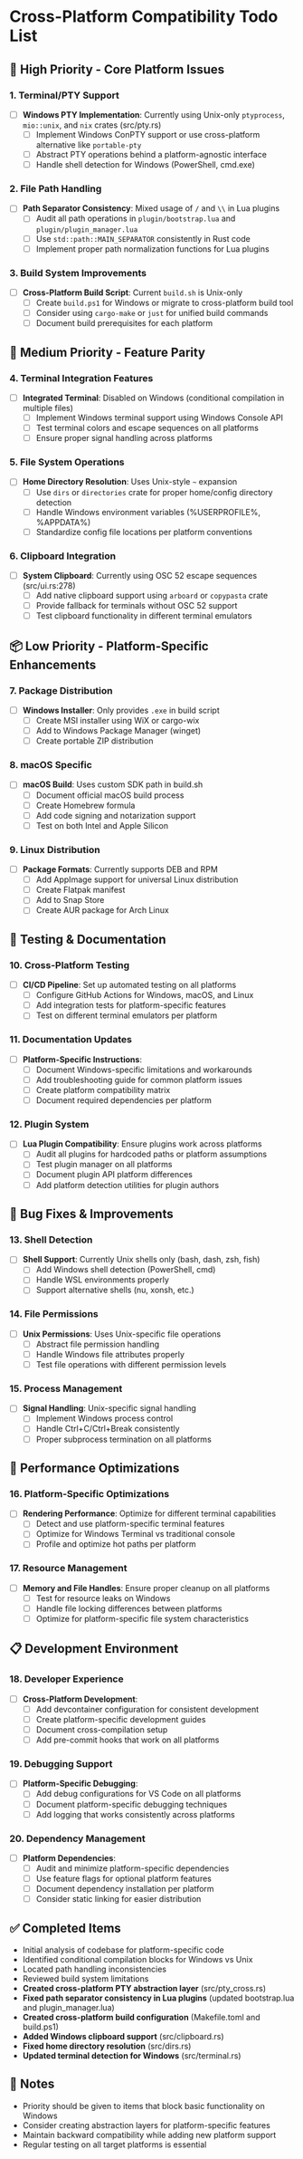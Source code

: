 # Cross-Platform Compatibility Todo List

## 🎯 High Priority - Core Platform Issues

### 1. Terminal/PTY Support
- [ ] **Windows PTY Implementation**: Currently using Unix-only `ptyprocess`, `mio::unix`, and `nix` crates (src/pty.rs)
  - [ ] Implement Windows ConPTY support or use cross-platform alternative like `portable-pty`
  - [ ] Abstract PTY operations behind a platform-agnostic interface
  - [ ] Handle shell detection for Windows (PowerShell, cmd.exe)
  
### 2. File Path Handling
- [ ] **Path Separator Consistency**: Mixed usage of `/` and `\\` in Lua plugins
  - [ ] Audit all path operations in `plugin/bootstrap.lua` and `plugin/plugin_manager.lua`
  - [ ] Use `std::path::MAIN_SEPARATOR` consistently in Rust code
  - [ ] Implement proper path normalization functions for Lua plugins
  
### 3. Build System Improvements
- [ ] **Cross-Platform Build Script**: Current `build.sh` is Unix-only
  - [ ] Create `build.ps1` for Windows or migrate to cross-platform build tool
  - [ ] Consider using `cargo-make` or `just` for unified build commands
  - [ ] Document build prerequisites for each platform
  
## 🔧 Medium Priority - Feature Parity

### 4. Terminal Integration Features
- [ ] **Integrated Terminal**: Disabled on Windows (conditional compilation in multiple files)
  - [ ] Implement Windows terminal support using Windows Console API
  - [ ] Test terminal colors and escape sequences on all platforms
  - [ ] Ensure proper signal handling across platforms

### 5. File System Operations
- [ ] **Home Directory Resolution**: Uses Unix-style `~` expansion
  - [ ] Use `dirs` or `directories` crate for proper home/config directory detection
  - [ ] Handle Windows environment variables (%USERPROFILE%, %APPDATA%)
  - [ ] Standardize config file locations per platform conventions

### 6. Clipboard Integration
- [ ] **System Clipboard**: Currently using OSC 52 escape sequences (src/ui.rs:278)
  - [ ] Add native clipboard support using `arboard` or `copypasta` crate
  - [ ] Provide fallback for terminals without OSC 52 support
  - [ ] Test clipboard functionality in different terminal emulators

## 📦 Low Priority - Platform-Specific Enhancements

### 7. Package Distribution
- [ ] **Windows Installer**: Only provides `.exe` in build script
  - [ ] Create MSI installer using WiX or cargo-wix
  - [ ] Add to Windows Package Manager (winget)
  - [ ] Create portable ZIP distribution
  
### 8. macOS Specific
- [ ] **macOS Build**: Uses custom SDK path in build.sh
  - [ ] Document official macOS build process
  - [ ] Create Homebrew formula
  - [ ] Add code signing and notarization support
  - [ ] Test on both Intel and Apple Silicon

### 9. Linux Distribution
- [ ] **Package Formats**: Currently supports DEB and RPM
  - [ ] Add AppImage support for universal Linux distribution
  - [ ] Create Flatpak manifest
  - [ ] Add to Snap Store
  - [ ] Create AUR package for Arch Linux

## 🧪 Testing & Documentation

### 10. Cross-Platform Testing
- [ ] **CI/CD Pipeline**: Set up automated testing on all platforms
  - [ ] Configure GitHub Actions for Windows, macOS, and Linux
  - [ ] Add integration tests for platform-specific features
  - [ ] Test on different terminal emulators per platform
  
### 11. Documentation Updates
- [ ] **Platform-Specific Instructions**: 
  - [ ] Document Windows-specific limitations and workarounds
  - [ ] Add troubleshooting guide for common platform issues
  - [ ] Create platform compatibility matrix
  - [ ] Document required dependencies per platform

### 12. Plugin System
- [ ] **Lua Plugin Compatibility**: Ensure plugins work across platforms
  - [ ] Audit all plugins for hardcoded paths or platform assumptions
  - [ ] Test plugin manager on all platforms
  - [ ] Document plugin API platform differences
  - [ ] Add platform detection utilities for plugin authors

## 🐛 Bug Fixes & Improvements

### 13. Shell Detection
- [ ] **Shell Support**: Currently Unix shells only (bash, dash, zsh, fish)
  - [ ] Add Windows shell detection (PowerShell, cmd)
  - [ ] Handle WSL environments properly
  - [ ] Support alternative shells (nu, xonsh, etc.)

### 14. File Permissions
- [ ] **Unix Permissions**: Uses Unix-specific file operations
  - [ ] Abstract file permission handling
  - [ ] Handle Windows file attributes properly
  - [ ] Test file operations with different permission levels

### 15. Process Management
- [ ] **Signal Handling**: Unix-specific signal handling
  - [ ] Implement Windows process control
  - [ ] Handle Ctrl+C/Ctrl+Break consistently
  - [ ] Proper subprocess termination on all platforms

## 🚀 Performance Optimizations

### 16. Platform-Specific Optimizations
- [ ] **Rendering Performance**: Optimize for different terminal capabilities
  - [ ] Detect and use platform-specific terminal features
  - [ ] Optimize for Windows Terminal vs traditional console
  - [ ] Profile and optimize hot paths per platform

### 17. Resource Management
- [ ] **Memory and File Handles**: Ensure proper cleanup on all platforms
  - [ ] Test for resource leaks on Windows
  - [ ] Handle file locking differences between platforms
  - [ ] Optimize for platform-specific file system characteristics

## 📋 Development Environment

### 18. Developer Experience
- [ ] **Cross-Platform Development**:
  - [ ] Add devcontainer configuration for consistent development
  - [ ] Create platform-specific development guides
  - [ ] Document cross-compilation setup
  - [ ] Add pre-commit hooks that work on all platforms

### 19. Debugging Support
- [ ] **Platform-Specific Debugging**:
  - [ ] Add debug configurations for VS Code on all platforms
  - [ ] Document platform-specific debugging techniques
  - [ ] Add logging that works consistently across platforms

### 20. Dependency Management
- [ ] **Platform Dependencies**:
  - [ ] Audit and minimize platform-specific dependencies
  - [ ] Use feature flags for optional platform features
  - [ ] Document dependency installation per platform
  - [ ] Consider static linking for easier distribution

## ✅ Completed Items
- Initial analysis of codebase for platform-specific code
- Identified conditional compilation blocks for Windows vs Unix
- Located path handling inconsistencies
- Reviewed build system limitations
- **Created cross-platform PTY abstraction layer** (src/pty_cross.rs)
- **Fixed path separator consistency in Lua plugins** (updated bootstrap.lua and plugin_manager.lua)
- **Created cross-platform build configuration** (Makefile.toml and build.ps1)
- **Added Windows clipboard support** (src/clipboard.rs)
- **Fixed home directory resolution** (src/dirs.rs)
- **Updated terminal detection for Windows** (src/terminal.rs)

## 📝 Notes
- Priority should be given to items that block basic functionality on Windows
- Consider creating abstraction layers for platform-specific features
- Maintain backward compatibility while adding new platform support
- Regular testing on all target platforms is essential